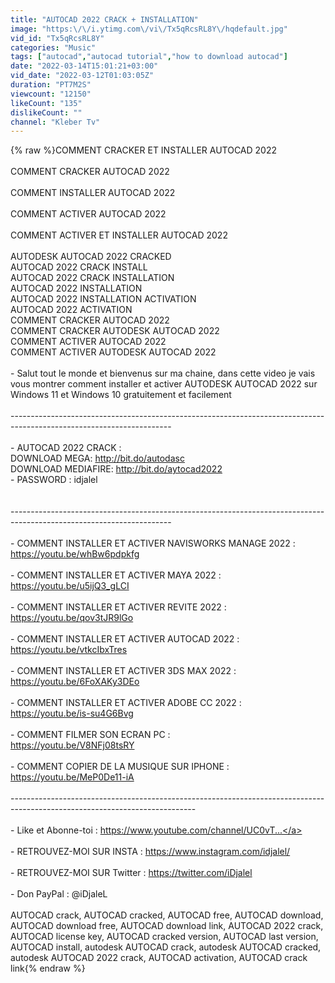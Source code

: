 ```yaml
---
title: "AUTOCAD 2022 CRACK + INSTALLATION"
image: "https:\/\/i.ytimg.com\/vi\/Tx5qRcsRL8Y\/hqdefault.jpg"
vid_id: "Tx5qRcsRL8Y"
categories: "Music"
tags: ["autocad","autocad tutorial","how to download autocad"]
date: "2022-03-14T15:01:21+03:00"
vid_date: "2022-03-12T01:03:05Z"
duration: "PT7M2S"
viewcount: "12150"
likeCount: "135"
dislikeCount: ""
channel: "Kleber Tv"
---
```

{% raw %}COMMENT CRACKER ET INSTALLER AUTOCAD 2022 <br /><br />COMMENT CRACKER AUTOCAD 2022 <br /><br />COMMENT INSTALLER AUTOCAD 2022 <br /><br />COMMENT ACTIVER AUTOCAD 2022 <br /><br />COMMENT ACTIVER ET INSTALLER AUTOCAD 2022 <br /><br />AUTODESK AUTOCAD 2022 CRACKED<br />AUTOCAD 2022 CRACK INSTALL<br />AUTOCAD 2022 CRACK INSTALLATION<br />AUTOCAD 2022 INSTALLATION<br />AUTOCAD 2022 INSTALLATION ACTIVATION<br />AUTOCAD 2022 ACTIVATION<br />COMMENT CRACKER AUTOCAD 2022<br />COMMENT CRACKER AUTODESK AUTOCAD 2022<br />COMMENT ACTIVER AUTOCAD 2022<br />COMMENT ACTIVER AUTODESK AUTOCAD 2022<br /><br />- Salut tout le monde et bienvenus sur ma chaine, dans cette video je vais vous montrer comment installer et activer AUTODESK AUTOCAD 2022 sur Windows 11 et Windows 10 gratuitement et facilement <br /><br />----------------------------------------------------------------------------------------------------------------------<br /><br />- AUTOCAD 2022 CRACK :<br />DOWNLOAD MEGA: <a rel="nofollow" target="blank" href="http://bit.do/autodasc">http://bit.do/autodasc</a><br />DOWNLOAD MEDIAFIRE: <a rel="nofollow" target="blank" href="http://bit.do/aytocad2022">http://bit.do/aytocad2022</a><br />- PASSWORD : idjalel<br /><br /><br />----------------------------------------------------------------------------------------------------------------------<br /><br />- COMMENT INSTALLER ET ACTIVER NAVISWORKS MANAGE 2022 : <br /><a rel="nofollow" target="blank" href="https://youtu.be/whBw6pdpkfg">https://youtu.be/whBw6pdpkfg</a><br /><br />- COMMENT INSTALLER ET ACTIVER MAYA 2022 : <br /><a rel="nofollow" target="blank" href="https://youtu.be/u5ijQ3_gLCI">https://youtu.be/u5ijQ3_gLCI</a><br /><br />- COMMENT INSTALLER ET ACTIVER REVITE 2022 : <br /><a rel="nofollow" target="blank" href="https://youtu.be/qov3tJR9lGo">https://youtu.be/qov3tJR9lGo</a><br /><br />- COMMENT INSTALLER ET ACTIVER AUTOCAD 2022 : <br /><a rel="nofollow" target="blank" href="https://youtu.be/vtkcIbxTres">https://youtu.be/vtkcIbxTres</a><br /><br />- COMMENT INSTALLER ET ACTIVER 3DS MAX 2022 : <br /><a rel="nofollow" target="blank" href="https://youtu.be/6FoXAKy3DEo">https://youtu.be/6FoXAKy3DEo</a><br /><br />- COMMENT INSTALLER ET ACTIVER ADOBE CC 2022 : <br /><a rel="nofollow" target="blank" href="https://youtu.be/is-su4G6Bvg">https://youtu.be/is-su4G6Bvg</a><br /><br />- COMMENT FILMER SON ECRAN PC : <br /><a rel="nofollow" target="blank" href="https://youtu.be/V8NFj08tsRY">https://youtu.be/V8NFj08tsRY</a><br /><br />- COMMENT COPIER DE LA MUSIQUE SUR IPHONE : <br /><a rel="nofollow" target="blank" href="https://youtu.be/MeP0De11-iA">https://youtu.be/MeP0De11-iA</a><br /><br />----------------------------------------------------------------------------------------------------------------------------<br /><br />- Like et Abonne-toi : <a rel="nofollow" target="blank" href="https://www.youtube.com/channel/UC0vT...">https://www.youtube.com/channel/UC0vT...</a><br /><br />- RETROUVEZ-MOI SUR INSTA : <a rel="nofollow" target="blank" href="https://www.instagram.com/idjalel/">https://www.instagram.com/idjalel/</a><br /> <br />- RETROUVEZ-MOI SUR Twitter : <a rel="nofollow" target="blank" href="https://twitter.com/iDjalel">https://twitter.com/iDjalel</a><br /><br />- Don PayPal : @iDjaleL<br /><br />AUTOCAD crack, AUTOCAD cracked, AUTOCAD free, AUTOCAD download, AUTOCAD download free, AUTOCAD download link, AUTOCAD 2022 crack, AUTOCAD license key, AUTOCAD cracked version, AUTOCAD last version, AUTOCAD install, autodesk AUTOCAD crack, autodesk AUTOCAD cracked, autodesk AUTOCAD 2022 crack, AUTOCAD activation, AUTOCAD crack link{% endraw %}
